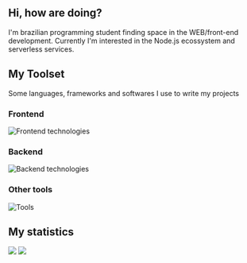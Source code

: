 ## Hi, how are doing?

I'm brazilian programming student finding space in the WEB/front-end development. Currently I'm interested in the Node.js ecossystem and serverless services.

## My Toolset
Some languages, frameworks and softwares I use to write my projects

### Frontend
![Frontend technologies](https://skillicons.dev/icons?i=html,css,js,react)

### Backend
![Backend technologies](https://skillicons.dev/icons?i=java,spring,nodejs,firebase,php,mysql,postgres,sqlite)

### Other tools
![Tools](https://skillicons.dev/icons?i=idea,vscode,neovim,gradle,git,vite,jest)

## My statistics
<img src="https://github-readme-stats.vercel.app/api/?username=igorpadilhaa&count_private=true&theme=transparent&show_icons=true&custom_title=Github%20activity">
<img src="https://github-readme-stats.vercel.app/api/top-langs/?username=igorpadilhaa&langs_count=5&theme=transparent&layout=compact&card_width=500">
